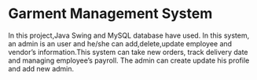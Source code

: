 # Garment Management System

In this project,Java Swing and MySQL database have used. In this system, an admin is an user
and he/she can add,delete,update employee and vendor’s information.This system can
take new orders, track delivery date and managing employee’s payroll. The admin can create update his profile and add new admin.

